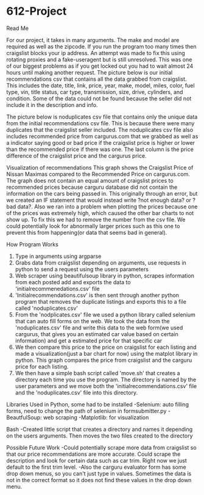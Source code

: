 # 612-Project
Read Me

For our project, it takes in many arguments. The make and model are required as well as the zipcode. If you run the program too many times then craigslist blocks your ip address. An attempt was made to fix this using rotating proxies and a fake-useragent but is still unresolved. This was one of our biggest problems as if you get locked out you had to wait almost 24 hours until making another request. The picture below is our initial recommendations csv that contains all the data grabbed from craigslist. This includes the date, title, link, price, year, make, model, miles, color, fuel type, vin, title status, car type, transmission, size, drive, cylinders, and condition. Some of the data could not be found because the seller did not include it in the description and info. 



The picture below is noduplicates csv file that contains only the unique data from the initial recommendations csv file. This is because there were many duplicates that the craigslist seller included. The noduplicates csv file also includes recommended price from cargurus.com that we grabbed as well as a indicator saying good or bad price if the craigslist price is higher or lower than the recommended price if there was one. The last column is the price difference of the craigslist price and the cargurus price.






Visualization of recommendations
This graph shows the Craigslist Price of Nissan Maximas compared to the Recommended Price on cargurus.com. The graph does not contain an equal amount of craigslist prices to recommended prices because carguru database did not contain the information on the cars being passed in. This originally through an error, but we created an IF statement that would instead write ?not enough data? or ?bad data?. Also we ran into a problem when plotting the prices because one of the prices was extremely high, which caused the other bar charts to not show up. To fix this we had to remove the number from the csv file. We could potentially look for abnormally larger prices such as this one to prevent this from happening(or data that seems bad in general).



How Program Works

1. Type in arguments using argparse
2. Grabs data from craigslist depending on arguments, use requests in python to send a request using the users parameters
3. Web scraper using beautifulsoup library in python, scrapes information from each posted add and exports the data to 'initialrecommenedations.csv' file
4. 'Initialrecommendations.csv' is then sent through another python program that removes the duplicate listings and exports this to a file called 'noduplicates.csv'
5. From the 'nodplicates.csv' file we used a python library called selenium that can auto fill forms on the web. We took the data from the 'noduplicates.csv' file and write this data to the web form(we used cargurus, that gives you an estimated car value based on certain information) and get a estimated price for that specific car
6. We then compare this price to the price on craigslist for each listing and made a visualization(just a bar chart for now) using the matplot library in python. This graph compares the price from craigslist and the carguru price for each listing. 
7. We then have a simple bash script called 'move.sh' that creates a directory each time you use the program. The directory is named by the user parameters and we move both the 'initialrecommendations.csv' file and the 'noduplicates.csv' file into this directory.

Libraries Used in Python, some had to be installed
-Selenium: auto filling forms, need to change the path of selenium in formsubmitter.py
-BeautfulSoup: web scraping
-Matplotlib: for visualization 



Bash
-Created little script that creates a directory and names it depending on the users arguments. Then moves the two files created to the directory
 
Possible Future Work
-Could potentially scrape more data from craigslist so that our price recommendations are more accurate. Could scrape the description and look for certain data such as car trim. Right now we just default to the first trim level.
-Also the carguru evaluator form has some drop down menus, so you can't just type in values. Sometimes the data is not in the correct format so it does not find these values in the drop down menu.


